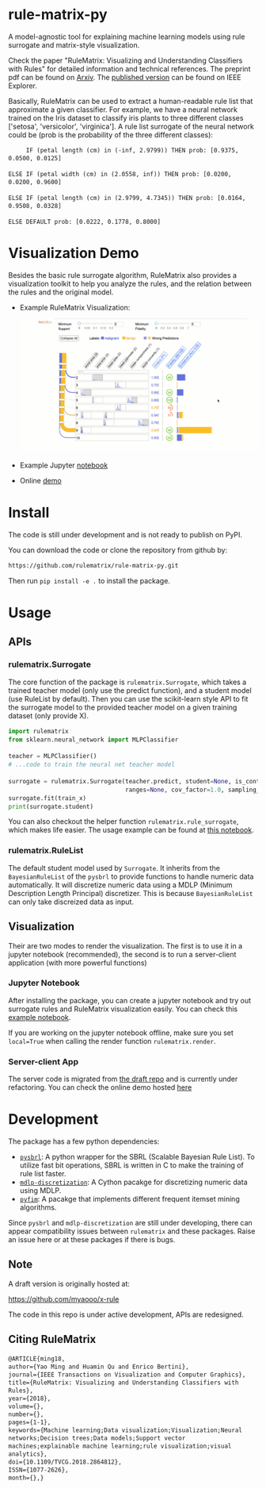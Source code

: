 # rule-matrix-py

A model-agnostic tool for explaining machine learning models using rule surrogate and matrix-style visualization.

Check the paper "RuleMatrix: Visualizing and Understanding Classifiers with Rules" for detailed information and technical references.
The preprint pdf can be found on [Arxiv](https://arxiv.org/abs/1807.06228). 
The [published version](https://ieeexplore.ieee.org/document/8440085) can be found on IEEE Explorer.

Basically, RuleMatrix can be used to extract a human-readable rule list that approximate a given classifier. 
For example, we have a neural network trained on the Iris dataset to classify iris plants to three different classes ['setosa', 'versicolor', 'virginica'].
A rule list surrogate of the neural network could be (prob is the probability of the three different classes):

```
     IF (petal length (cm) in (-inf, 2.9799)) THEN prob: [0.9375, 0.0500, 0.0125]

ELSE IF (petal width (cm) in (2.0558, inf)) THEN prob: [0.0200, 0.0200, 0.9600]

ELSE IF (petal length (cm) in (2.9799, 4.7345)) THEN prob: [0.0164, 0.9508, 0.0328]

ELSE DEFAULT prob: [0.0222, 0.1778, 0.8000]
```


# Visualization Demo

Besides the basic rule surrogate algorithm, 
RuleMatrix also provides a visualization toolkit to help you analyze the rules, and the relation between the rules and the original model.

* Example RuleMatrix Visualization:

  ![rulematrix-demo](rulematrix-demo.gif)

* Example Jupyter [notebook](http://nbviewer.jupyter.org/github/rulematrix/rule-matrix-py/blob/119ae1c631631aebff94080ae04a48e92cbc1bff/notebooks/Test_RuleMatrix_Render.ipynb)

* Online [demo](http://iml-test2.herokuapp.com)

# Install

The code is still under development and is not ready to publish on PyPI.

You can download the code or clone the repository from github by:

```bash
https://github.com/rulematrix/rule-matrix-py.git
```

Then run `pip install -e .` to install the package.

# Usage

## APIs

### rulematrix.Surrogate

The core function of the package is `rulematrix.Surrogate`, which takes a trained teacher model (only use the predict function), and a student model (use RuleList by default).
Then you can use the scikit-learn style API to fit the surrogate model to the provided teacher model on a given training dataset (only provide X).  

```python
import rulematrix
from sklearn.neural_network import MLPClassifier

teacher = MLPClassifier()
# ...code to train the neural net teacher model

surrogate = rulematrix.Surrogate(teacher.predict, student=None, is_continuous=None, is_categorical=None, is_integer=None, 
                                 ranges=None, cov_factor=1.0, sampling_rate=2.0, seed=None, verbose=False)
surrogate.fit(train_x)
print(surrogate.student)
```

You can also checkout the helper function `rulematrix.rule_surrogate`, which makes life easier. 
The usage example can be found at [this notebook](http://nbviewer.jupyter.org/github/rulematrix/rule-matrix-py/blob/119ae1c631631aebff94080ae04a48e92cbc1bff/notebooks/Test_RuleMatrix_Render.ipynb). 

### rulematrix.RuleList

The default student model used by `Surrogate`. 
It inherits from the `BayesianRuleList` of the `pysbrl` to provide functions to handle numeric data automatically.
It will discretize numeric data using a MDLP (Minimum Description Length Principal) discretizer. 
This is because `BayesianRuleList` can only take discreized data as input.

## Visualization

Their are two modes to render the visualization. The first is to use it in a jupyter notebook (recommended), the second is to run a server-client application (with more powerful functions)

### Jupyter Notebook

After installing the package, you can create a jupyter notebook and try out surrogate rules and RuleMatrix visualization easily.
You can check this [example notebook](http://nbviewer.jupyter.org/github/rulematrix/rule-matrix-py/blob/119ae1c631631aebff94080ae04a48e92cbc1bff/notebooks/Test_RuleMatrix_Render.ipynb).

If you are working on the jupyter notebook offline, make sure you set `local=True` when calling the render function `rulematrix.render`.  

### Server-client App

The server code is migrated from [the draft repo](https://github.com/myaooo/x-rule) and is currently under refactoring.
You can check the online demo hosted [here](http://iml-test2.herokuapp.com)


# Development

The package has a few python dependencies: 

* [`pysbrl`](https://github.com/myaooo/pysbrl): A python wrapper for the SBRL (Scalable Bayesian Rule List). 
   To utilize fast bit operations, SBRL is written in C to make the training of rule list faster.
* [`mdlp-discretization`](https://github.com/myaooo/mdlp-discretization): A Cython pacakge for discretizing numeric data using MDLP.
* [`pyfim`](http://www.borgelt.net/pyfim.html): A pacakge that implements different frequent itemset mining algorithms.

Since `pysbrl` and `mdlp-discretization` are still under developing, there can appear compatibility issues between `rulematrix` and these packages.
Raise an issue here or at these packages if there is bugs. 


## Note

A draft version is originally hosted at:

https://github.com/myaooo/x-rule

The code in this repo is under active development, APIs are redesigned.

## Citing RuleMatrix

```
@ARTICLE{ming18, 
author={Yao Ming and Huamin Qu and Enrico Bertini}, 
journal={IEEE Transactions on Visualization and Computer Graphics}, 
title={RuleMatrix: Visualizing and Understanding Classifiers with Rules}, 
year={2018}, 
volume={}, 
number={}, 
pages={1-1}, 
keywords={Machine learning;Data visualization;Visualization;Neural networks;Decision trees;Data models;Support vector machines;explainable machine learning;rule visualization;visual analytics}, 
doi={10.1109/TVCG.2018.2864812}, 
ISSN={1077-2626}, 
month={},}
```
